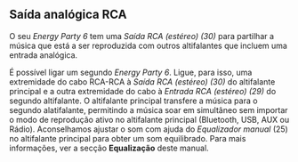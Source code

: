 ## Saída analógica RCA

O seu *Energy Party 6* tem uma *Saída RCA (estéreo) (30)* para partilhar a música que está a ser reproduzida com outros altifalantes que incluem uma entrada analógica.

É possível ligar um segundo *Energy Party 6*. Ligue, para isso, uma extremidade do cabo RCA-RCA à *Saída RCA (estéreo) (30)* do altifalante principal e a outra extremidade do cabo à *Entrada RCA (estéreo) (29)* do segundo altifalante. O altifalante principal transfere a música para o segundo alatifalante, permitindo a música soar em simultâneo sem importar o modo de reprodução ativo no altifalante principal (Bluetooth, USB, AUX ou Rádio). Aconselhamos ajustar o som com ajuda do *Equalizador manual* (25) no altifalante principal para obter um som equilibrado. Para mais informações, ver a secção **Equalização** deste manual.

